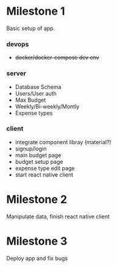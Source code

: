 # Milestone 1

Basic setup of app.

### devops

- ~~docker/docker-compose dev env~~

### server

- Database Schema
- Users/User auth
- Max Budget
- Weekly/Bi-weekly/Montly
- Expense types

### client

- integrate component libray (material?)
- signup/login
- main budget page
- budget setup page
- expense type edit page
- start react native client

# Milestone 2

Manipulate data, finish react native client

# Milestone 3

Deploy app and fix bugs
